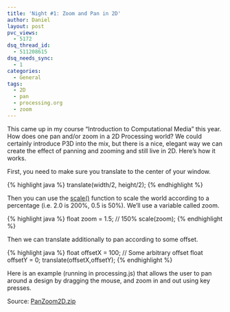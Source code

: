 ```yaml
---
title: 'Night #1: Zoom and Pan in 2D'
author: Daniel
layout: post
pvc_views:
  - 5172
dsq_thread_id:
  - 511208615
dsq_needs_sync:
  - 1
categories:
  - General
tags:
  - 2D
  - pan
  - processing.org
  - zoom
---
```

<p>This came up in my course &#8220;Introduction to Computational Media&#8221; this year.  How does one pan and/or zoom in a 2D Processing world?  We could certainly introduce P3D into the mix, but there is a nice, elegant way we can create the effect of panning and zooming and still live in 2D.  Here&#8217;s how it works.</p>
<p>First, you need to make sure you translate to the center of your window.</p>
{% highlight java %}
  translate(width/2, height/2);
{% endhighlight %}
<p>Then you can use the <a href="http://processing.org/learning/basics/scale.html">scale()</a> function to scale the world according to a percentage (i.e. 2.0 is 200%, 0.5 is 50%).  We&#8217;ll use a variable called zoom.</p>
{% highlight java %}
  float zoom = 1.5;  // 150%
  scale(zoom);
{% endhighlight %}
<p>Then we can translate additionally to pan according to some offset.</p>
{% highlight java %}
  float offsetX = 100;  // Some arbitrary offset
  float offsetY = 0;
  translate(offsetX,offsetY);
{% endhighlight %}
<p>Here is an example (running in processing.js) that allows the user to pan around a design by dragging the mouse, and zoom in and out using key presses.</p>
<p><script type="application/processing">
// The scale of our world
float zoom;
// A vector to store the offset from the center
PVector offset;
// The previous offset
PVector poffset;
// A vector for the mouse position
PVector mouse;</p>
<p>void setup() {
  size(586, 293);
  zoom = 1.0;
  offset = new PVector(0, 0);
  poffset = new PVector(0, 0);</p>
<p>  smooth();
}</p>
<p>void draw() {
  background(50);
  pushMatrix();
  // Everything must be drawn relative to center
  translate(width/2, height/2);</p>
<p>  // Use scale for 2D "zoom"
  scale(zoom);
  // The offset (note how we scale according to the zoom)
  translate(offset.x, offset.y);</p>
<p>  // An arbitrary design so that we have something to see!
  randomSeed(1);
  for (int i = 0; i < 500; i++) {
    stroke(255);
    fill(255,50);
    rectMode(CENTER);
    float h = 100;
    if (random(1) < 0.5) {
      rect(random(-h,h),random(-h,h),12,12);
    } else {
      ellipse(random(-h,h),random(-h,h),12,12);
    } 
  }
  popMatrix();</p>
<p>  // Draw some text (not panned or zoomed!)
  fill(255);
  text("a: zoom innz: zoom outndrag mouse to pan",10,32);</p>
<p>}</p>
<p>// Zoom in and out when the key is pressed
void keyPressed() {
  if (key == 'a') {
    zoom += 0.1;
  } 
  else if (key == 'z') {
    zoom -= 0.1;
  }
  zoom = constrain(zoom,0,100);
}</p>
<p>// Store the mouse and the previous offset
void mousePressed() {
  mouse = new PVector(mouseX, mouseY);
  poffset.set(offset);
}</p>
<p>// Calculate the new offset based on change in mouse vs. previous offsey
void mouseDragged() {
  offset.x = (mouseX - mouse.x)/zoom + poffset.x;
  offset.y = (mouseY - mouse.y)/zoom + poffset.y;
}</p>
<p></script></p>
<p>Source: <a href='http://shiffman.net/wp/wp-content/uploads/2011/02/PanZoom2D.zip'>PanZoom2D.zip</a></p>
<p></script></p>

